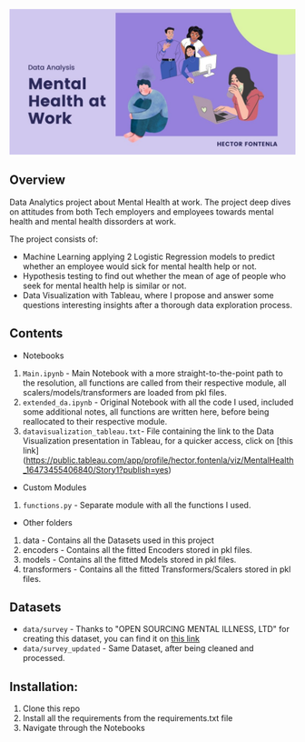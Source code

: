 ![](images/banner.jpg)

## Overview

Data Analytics project about Mental Health at work. The project deep dives on attitudes from both Tech employers and employees towards mental health and mental health dissorders at work.

The project consists of: 

- Machine Learning applying 2 Logistic Regression models to predict whether an employee would sick for mental health help or not.
- Hypothesis testing to find out whether the mean of age of people who seek for mental health help is similar or not.
- Data Visualization with Tableau, where I propose and answer some questions interesting insights after a thorough data exploration process.

## Contents

- Notebooks
1. `Main.ipynb` - Main Notebook with a more straight-to-the-point path to the resolution, all functions are called from their respective module, all scalers/models/transformers are loaded from pkl files.
2. `extended_da.ipynb` - Original Notebook with all the code I used, included some additional notes, all functions are written here, before being reallocated to their respective module.
3. `datavisualization_tableau.txt`- File containing the link to the Data Visualization presentation in Tableau, for a quicker access, click on [this link] (https://public.tableau.com/app/profile/hector.fontenla/viz/MentalHealth_16473455406840/Story1?publish=yes)

- Custom Modules
1. `functions.py` - Separate module with all the functions I used.

- Other folders
1. data - Contains all the Datasets used in this project
2. encoders - Contains all the fitted Encoders stored in pkl files.
3. models - Contains all the fitted Models stored in pkl files.
4. transformers - Contains all the fitted Transformers/Scalers stored in pkl files.

## Datasets

-  `data/survey` - Thanks to "OPEN SOURCING MENTAL ILLNESS, LTD" for creating this dataset, you can find it on [this link](https://www.kaggle.com/datasets/osmi/mental-health-in-tech-survey)
-  `data/survey_updated` - Same Dataset, after being cleaned and processed.

## Installation:

1. Clone this repo
2. Install all the requirements from the requirements.txt file
3. Navigate through the Notebooks



